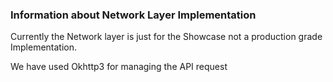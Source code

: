 ### Information about Network Layer Implementation

Currently the Network layer is just for the Showcase not a production grade Implementation.

We have used Okhttp3 for managing the API request

